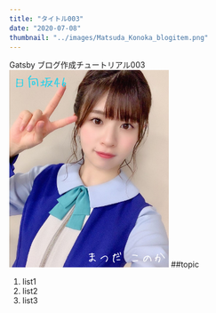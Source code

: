 ```yaml
---
title: "タイトル003"
date: "2020-07-08"
thumbnail: "../images/Matsuda_Konoka_blogitem.png"
---
```


Gatsby ブログ作成チュートリアル003
![Sample](../images/Matsuda_Konoka_blogitem.png)
##topic

1. list1
2. list2
3. list3
